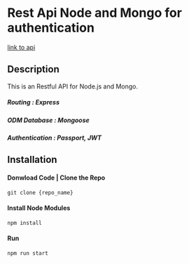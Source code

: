 # Rest Api Node and Mongo for authentication

[link to api](https://stormy-savannah-54217.herokuapp.com)

## Description
This is an Restful API for Node.js and Mongo. 

##### Routing         : Express
##### ODM Database    : Mongoose
##### Authentication  : Passport, JWT

## Installation

#### Donwload Code | Clone the Repo

```
git clone {repo_name}
```

#### Install Node Modules
```
npm install
```

#### Run
```
npm run start
```
